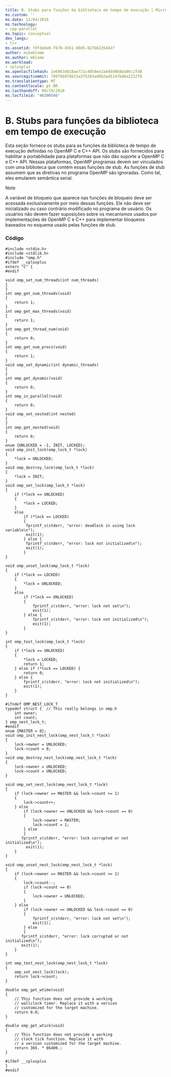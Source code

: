 ```yaml
---
title: B. Stubs para funções da biblioteca em tempo de execução | Microsoft Docs
ms.custom: ''
ms.date: 11/04/2016
ms.technology:
- cpp-parallel
ms.topic: conceptual
dev_langs:
- C++
ms.assetid: fdfdabe0-f678-4551-80d5-827b62354427
author: mikeblome
ms.author: mblome
ms.workload:
- cplusplus
ms.openlocfilehash: 1e6963d818ae721c4058ee2ad4dd0b8da86c2fd8
ms.sourcegitcommit: 799f9b976623a375203ad8b2ad5147bd6a2212f0
ms.translationtype: MT
ms.contentlocale: pt-BR
ms.lasthandoff: 09/19/2018
ms.locfileid: "46390546"
---
```

# <a name="b-stubs-for-run-time-library-functions"></a>B. Stubs para funções da biblioteca em tempo de execução

Esta seção fornece os stubs para as funções da biblioteca de tempo de execução definidas no OpenMP C e C++ API. Os stubs são fornecidos para habilitar a portabilidade para plataformas que não dão suporte a OpenMP C e C++ API. Nessas plataformas, OpenMP programas devem ser vinculados com uma biblioteca que contém essas funções de stub. As funções de stub assumem que as diretivas no programa OpenMP são ignoradas. Como tal, eles emularem semântica serial.

> [!NOTE]
>  A variável de bloqueio que aparece nas funções de bloqueio deve ser acessada exclusivamente por meio dessas funções. Ele não deve ser inicializado ou caso contrário modificado no programa de usuário. Os usuários não devem fazer suposições sobre os mecanismos usados por implementações de OpenMP C e C++ para implementar bloqueios baseados no esquema usado pelas funções de stub.

### <a name="code"></a>Código

```
#include <stdio.h>
#include <stdlib.h>
#include "omp.h"
#ifdef __cplusplus
extern "C" {
#endif

void omp_set_num_threads(int num_threads)
{
}
int omp_get_num_threads(void)
{
    return 1;
}
int omp_get_max_threads(void)
{
    return 1;
}
int omp_get_thread_num(void)
{
    return 0;
}
int omp_get_num_procs(void)
{
    return 1;
}
void omp_set_dynamic(int dynamic_threads)
{
}
int omp_get_dynamic(void)
{
    return 0;
}
int omp_in_parallel(void)
{
    return 0;
}
void omp_set_nested(int nested)
{
}
int omp_get_nested(void)
{
    return 0;
}
enum {UNLOCKED = -1, INIT, LOCKED};
void omp_init_lock(omp_lock_t *lock)
{
    *lock = UNLOCKED;
}
void omp_destroy_lock(omp_lock_t *lock)
{
    *lock = INIT;
}
void omp_set_lock(omp_lock_t *lock)
{
    if (*lock == UNLOCKED)
    {
        *lock = LOCKED;
    }
    else
        if (*lock == LOCKED)
        {
         fprintf_s(stderr, "error: deadlock in using lock variable\n");
         exit(1);
        } else {
         fprintf_s(stderr, "error: lock not initialized\n");
         exit(1);
        }
}

void omp_unset_lock(omp_lock_t *lock)
{
    if (*lock == LOCKED)
    {
        *lock = UNLOCKED;
    }
    else
        if (*lock == UNLOCKED)
        {
            fprintf_s(stderr, "error: lock not set\n");
            exit(1);
        } else {
            fprintf_s(stderr, "error: lock not initialized\n");
            exit(1);
        }
}

int omp_test_lock(omp_lock_t *lock)
{
    if (*lock == UNLOCKED)
    {
        *lock = LOCKED;
        return 1;
    } else if (*lock == LOCKED) {
        return 0;
    } else {
        fprintf_s(stderr, "error: lock not initialized\n");
        exit(1);
    }
}

#ifndef OMP_NEST_LOCK_T
typedef struct {  // This really belongs in omp.h
    int owner;
    int count;
} omp_nest_lock_t;
#endif
enum {MASTER = 0};
void omp_init_nest_lock(omp_nest_lock_t *lock)
{
    lock->owner = UNLOCKED;
    lock->count = 0;
}
void omp_destroy_nest_lock(omp_nest_lock_t *lock)
{
    lock->owner = UNLOCKED;
    lock->count = UNLOCKED;
}

void omp_set_nest_lock(omp_nest_lock_t *lock)
{
    if (lock->owner == MASTER && lock->count >= 1)
    {
        lock->count++;
    } else
        if (lock->owner == UNLOCKED && lock->count == 0)
        {
            lock->owner = MASTER;
            lock->count = 1;
        } else
        {
       fprintf_s(stderr, "error: lock corrupted or not initialized\n");
         exit(1);
    }
}

void omp_unset_nest_lock(omp_nest_lock_t *lock)
{
    if (lock->owner == MASTER && lock->count >= 1)
    {
        lock->count--;
        if (lock->count == 0)
        {
            lock->owner = UNLOCKED;
        }
    } else
        if (lock->owner == UNLOCKED && lock->count == 0)
        {
            fprintf_s(stderr, "error: lock not set\n");
            exit(1);
        } else
        {
       fprintf_s(stderr, "error: lock corrupted or not initialized\n");
       exit(1);
    }
}

int omp_test_nest_lock(omp_nest_lock_t *lock)
{
    omp_set_nest_lock(lock);
    return lock->count;
}

double omp_get_wtime(void)
{
    // This function does not provide a working
    // wallclock timer. Replace it with a version
    // customized for the target machine.
    return 0.0;
}

double omp_get_wtick(void)
{
    // This function does not provide a working
    // clock tick function. Replace it with
    // a version customized for the target machine.
    return 365. * 86400.;
}

#ifdef __cplusplus
}
#endif
```